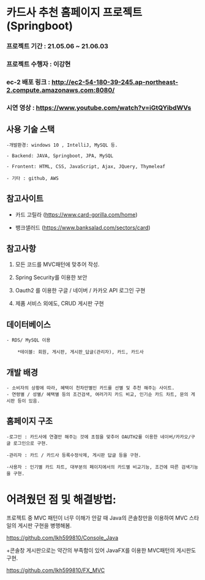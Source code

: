 # 카드사 추천 홈페이지 프로젝트 (Springboot)

### 프로젝트 기간 : 21.05.06 ~ 21.06.03 

### 프로젝트 수행자 : 이강현

### ec-2 배포 링크 : http://ec2-54-180-39-245.ap-northeast-2.compute.amazonaws.com:8080/
      
### 시연 영상 : https://www.youtube.com/watch?v=iGtQYibdWVs

## 사용 기술 스택

	-개발환경: windows 10 , IntelliJ, MySQL 등.
	
	- Backend: JAVA, Springboot, JPA, MySQL
	
	- Frontent: HTML, CSS, JavaScript, Ajax, JQuery, Thymeleaf
	
	- 기타 : github, AWS
	
	


## 참고사이트

- 카드 고릴라 (https://www.card-gorilla.com/home)


- 뱅크샐러드 (https://www.banksalad.com/sectors/card)






## 참고사항

1. 모든 코드를 MVC패턴에 맞추어 작성.

2. Spring Security를 이용한 보안

3. Oauth2 를 이용한 구글 / 네이버 / 카카오 API 로그인 구현

4. 제품 서비스 외에도, CRUD 게시판 구현

## 데이터베이스
	
	- RDS/ MySQL 이용
		
		*테이블: 회원, 게시판, 게시판_답글(관리자), 카드, 카드사

## 개발 배경

	- 소비자의 상황에 따라, 혜택이 천차만별인 카드를 선별 및 추천 해주는 사이트.
	- 연령별 / 성별/ 혜택별 등의 조건검색, 여러가지 카드 비교, 인기순 카드 차트, 문의 게시판 등이 있음.
	
	
## 홈페이지 구조	
	
 	-로그인 : 카드사에 연결만 해주는 것에 초점을 맞추어 OAUTH2를 이용한 네이버/카카오/구글 로그인으로 구현.
	
	-관리자 : 카드 / 카드사 등록수정삭제, 게시판 답글 등을 구현.
	
	-사용자 : 인기별 카드 차트, 대부분의 페이지에서의 카드별 비교기능, 조건에 따른 검색기능을 구현.
	
# 어려웠던 점 및 해결방법:

프로젝트 중 MVC 패턴이 너무 이해가 안갈 때 Java의 콘솔창만을 이용하여 MVC 스타일의 게시판 구현을 병행해봄.

https://github.com/lkh599810/Console_Java

	
+콘솔창 게시판으로는 약간의 부족함이 있어 JavaFX를 이용한 MVC패턴의 게시판도 구현.

https://github.com/lkh599810/FX_MVC
